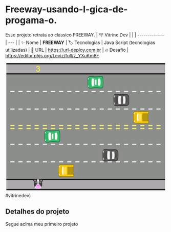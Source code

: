 # Freeway-usando-l-gica-de-progama-o.
Esse projeto retrata ao classico FREEWAY.
| :placard: Vitrine.Dev |     |
| -------------  | --- |
| :sparkles: Nome        | **FREEWAY**
| :label: Tecnologias | Java Script (tecnologias utilizadas)
| :rocket: URL         | https://url-deploy.com.br
| :fire: Desafio     | https://editor.p5js.org/Leviz/full/z_YXuKm8F

<!-- Inserir imagem com a #vitrinedev ao final do link -->
![](https://raw.githubusercontent.com/Levisaoo/Freeway-usando-l-gica-de-progama-o./main/Screenshot_3.png)#vitrinedev)

## Detalhes do projeto

Segue acima meu primeiro projeto
